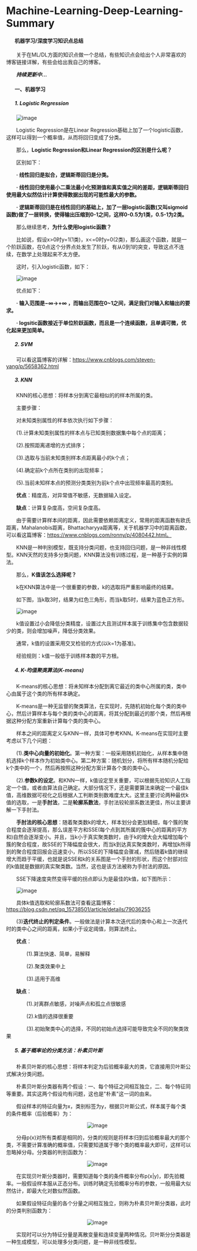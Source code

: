 # Machine-Learning-Deep-Learning-Summary
#### &#160; &#160; &#160; &#160;**机器学习/深度学习知识点总结**

&#160; &#160; &#160; &#160;关于在ML/DL方面的知识点做一个总结，有些知识点会给出个人非常喜欢的博客链接详解，有些会给出我自己的博客。

&#160; &#160; &#160; &#160;***持续更新中...***

#### &#160; &#160; &#160; &#160;一、机器学习

##### &#160; &#160; &#160; &#160;1. Logistic Regression

&#160; &#160; &#160; &#160;![image](https://github.com/HuiZhou-xmu/Machine-Learning-Deep-Learning-Summary/raw/master/img/logistic_regression.png)

&#160; &#160; &#160; &#160;Logistic Regression是在Linear Regression基础上加了一个logistic函数，这样可以得到一个概率值，从而将回归变成了分类。

&#160; &#160; &#160; &#160;那么，**Logistic Regression和Linear Regression的区别是什么呢？**

&#160; &#160; &#160; &#160;区别如下：

&#160; &#160; &#160; &#160;**· 线性回归是拟合，逻辑斯蒂回归是分类。**

&#160; &#160; &#160; &#160;**· 线性回归使用最小二乘法最小化预测值和真实值之间的差距，逻辑斯蒂回归使用最大似然估计计算使得数据出现的可能性最大的参数。**

&#160; &#160; &#160; &#160;**· 逻辑斯蒂回归是在线性回归的基础上，加了一层logistic函数(又叫sigmoid函数)做了一层转换，使得输出压缩到0-1之间，这样0-0.5为1类，0.5-1为2类。**

&#160; &#160; &#160; &#160;那么继续思考，**为什么使用logistic函数？**

&#160; &#160; &#160; &#160;比如说，假设x>0时y=1(1类)，x<=0时y=0(2类)，那么画这个函数，就是一个阶跃函数，在0点这个分界点处发生了阶跃，有从0到1的突变，导致这点不连续，在数学上处理起来不太方便。

&#160; &#160; &#160; &#160;这时，引入logistic函数，如下：

&#160; &#160; &#160; &#160;![image](https://github.com/HuiZhou-xmu/Machine-Learning-Deep-Learning-Summary/raw/master/img/logistic_func.png)

&#160; &#160; &#160; &#160;优点如下：

&#160; &#160; &#160; &#160;**· 输入范围是−∞→+∞ ，而输出范围在0~1之间，满足我们对输入和输出的要求。**

&#160; &#160; &#160; &#160;**· logsitic函数接近于单位阶跃函数，而且是一个连续函数，且单调可微，优化起来更加简单。**

##### &#160; &#160; &#160; &#160;2. SVM

&#160; &#160; &#160; &#160;可以看这篇博客的详解：https://www.cnblogs.com/steven-yang/p/5658362.html

##### &#160; &#160; &#160; &#160;3. KNN

&#160; &#160; &#160; &#160;KNN的核心思想：将样本分到离它最相似的的样本所属的类。

&#160; &#160; &#160; &#160;主要步骤：

&#160; &#160; &#160; &#160;对未知类别属性的样本依次执行如下步骤：

&#160; &#160; &#160; &#160;(1).计算未知类别属性的样本点与已知类别数据集中每个点的距离；

&#160; &#160; &#160; &#160;(2).按照距离递增的方式排序；

&#160; &#160; &#160; &#160;(3).选取与当前未知类别样本点距离最小的k个点；

&#160; &#160; &#160; &#160;(4).确定前k个点所在类别的出现频率；

&#160; &#160; &#160; &#160;(5).当前未知样本点的预测分类类别为前k个点中出现频率最高的类别。

&#160; &#160; &#160; &#160;**优点**：精度高，对异常值不敏感，无数据输入设定。

&#160; &#160; &#160; &#160;**缺点**：计算复杂度高，空间复杂度高。

&#160; &#160; &#160; &#160;由于需要计算样本间的距离，因此需要依赖距离定义，常用的距离函数有欧氏距离，Mahalanobis距离，Bhattacharyya距离等，关于机器学习中的距离函数，可以看这篇博客：https://www.cnblogs.com/ronny/p/4080442.html。

&#160; &#160; &#160; &#160;KNN是一种判别模型，既支持分类问题，也支持回归问题，是一种非线性模型。KNN天然的支持多分类问题，KNN算法没有训练过程，是一种基于实例的算法。

&#160; &#160; &#160; &#160;那么，**K值该怎么选择呢？**

&#160; &#160; &#160; &#160;k在KNN算法中是一个很重要的参数，k的选取将严重影响最终的结果。

&#160; &#160; &#160; &#160;如下图，当k取3时，结果为红色三角形，而当k取5时，结果为蓝色正方形。

&#160; &#160; &#160; &#160;![image](https://github.com/HuiZhou-xmu/Machine-Learning-Deep-Learning-Summary/raw/master/img/KNN-k.png)

&#160; &#160; &#160; &#160;k值设置过小会降低分类精度，设置过大且测试样本属于训练集中包含数据较少的类，则会增加噪声，降低分类效果。

&#160; &#160; &#160; &#160;通常，k值的设置采用交叉检验的方式(以k=1为基准)。

&#160; &#160; &#160; &#160;经验规则：k值一般低于训练样本数的平方根。

##### &#160; &#160; &#160; &#160;4. K-均值聚类算法(K-means)

&#160; &#160; &#160; &#160;K-means的核心思想：将未知样本分配到离它最近的类中心所属的类，类中心由属于这个类的所有样本确定。

&#160; &#160; &#160; &#160;K-means是一种无监督的聚类算法，在实现时，先随机初始化每个类的类中心，然后计算样本与每个类的类中心的距离，将其分配到最近的那个类，然后再根据这种分配方案重新计算每个类的类中心。

&#160; &#160; &#160; &#160;样本之间的距离定义与KNN一样，具体可参考KNN。K-means在实现时主要考虑以下几个问题：

&#160; &#160; &#160; &#160;(1).**类中心向量的初始化**。第一种方案：一般采用随机初始化，从样本集中随机选择k个样本作为初始类中心。第二种方案：随机划分，将所有样本随机分配给k个类中的一个，然后再按照这种分配方案计算各个类的类中心。

&#160; &#160; &#160; &#160;(2).**参数k的设定**。和KNN一样，k值设定至关重要，可以根据先验知识人工指定一个值，或者由算法自己确定。大部分情况下，还是需要算法来确定一个最佳k值，高维数据可视化之后根据人工判断类别数难度太大。这里主要讨论两种最优k值的选取，一是**手肘法**，二是**轮廓系数法**，手肘法较轮廓系数法更佳，所以主要讲解一下手肘法。

&#160; &#160; &#160; &#160;**手肘法的核心思想**：随着聚类数k的增大，样本划分会更加精细，每个簇的聚合程度会逐渐提高，那么误差平方和SSE(每个点到其所属的簇中心的距离的平方和)自然会逐渐变小。并且，当k小于真实聚类数时，由于k的增大会大幅增加每个簇的聚合程度，故SSE的下降幅度会很大，而当k到达真实聚类数时，再增加k所得到的聚合程度回报会迅速变小，所以SSE的下降幅度会骤减，然后随着k值的继续增大而趋于平缓，也就是说SSE和k的关系图是一个手肘的形状，而这个肘部对应的k值就是数据的真实聚类数。当然，这也是该方法被称为手肘法的原因。

&#160; &#160; &#160; &#160;SSE下降速度突然变得平缓的拐点即认为是最佳的k值，如下图所示：

&#160; &#160; &#160; &#160;![image](https://github.com/HuiZhou-xmu/Machine-Learning-Deep-Learning-Summary/raw/master/img/kmeans-elbow.jpg)

&#160; &#160; &#160; &#160;具体k值选取和轮廓系数法可查看这篇博客：https://blog.csdn.net/qq_15738501/article/details/79036255

&#160; &#160; &#160; &#160;(3)**迭代终止的判定条件**。一般做法是计算本次迭代后的类中心和上一次迭代时的类中心之间的距离，如果小于设定阈值，则算法终止。

&#160; &#160; &#160; &#160;**优点**：

&#160; &#160; &#160; &#160;&#160; &#160; &#160; &#160;(1).算法快速、简单，易解释

&#160; &#160; &#160; &#160;&#160; &#160; &#160; &#160;(2).聚类效果中上

&#160; &#160; &#160; &#160;&#160; &#160; &#160; &#160;(3).适用于高维

&#160; &#160; &#160; &#160;**缺点**：

&#160; &#160; &#160; &#160;&#160; &#160; &#160; &#160;(1).对离群点敏感，对噪声点和孤立点很敏感

&#160; &#160; &#160; &#160;&#160; &#160; &#160; &#160;(2).k值的选择很重要

&#160; &#160; &#160; &#160;&#160; &#160; &#160; &#160;(3).初始聚类中心的选择，不同的初始点选择可能导致完全不同的聚类效果

##### &#160; &#160; &#160; &#160;5. 基于概率论的分类方法：朴素贝叶斯

&#160; &#160; &#160; &#160;朴素贝叶斯的核心思想：将样本判定为后验概率最大的类，它直接用贝叶斯公式解决分类问题。

&#160; &#160; &#160; &#160;朴素贝叶斯分类器有两个假设：一、每个特征之间相互独立，二、每个特征同等重要。其实这两个假设均有问题，这也是"朴素"这一词的由来。

&#160; &#160; &#160; &#160;假设样本的特征向量为x，类别标签为y，根据贝叶斯公式，样本属于每个类的条件概率（后验概率）为：

&#160; &#160; &#160; &#160;&#160; &#160; &#160; &#160;&#160; &#160; &#160; &#160;&#160; &#160; &#160; &#160;&#160; &#160; &#160; &#160;&#160; &#160; &#160; &#160;&#160; &#160; &#160; &#160;&#160; &#160; &#160; &#160;![image](https://github.com/HuiZhou-xmu/Machine-Learning-Deep-Learning-Summary/raw/master/img/bayes_1.png)

&#160; &#160; &#160; &#160;分母p(x)对所有类都是相同的，分类的规则是将样本归到后验概率最大的那个类，不需要计算准确的概率值，只需要知道属于哪个类的概率最大即可，这样可以忽略掉分母。分类器的判别函数为：

&#160; &#160; &#160; &#160;&#160; &#160; &#160; &#160;&#160; &#160; &#160; &#160;&#160; &#160; &#160; &#160;&#160; &#160; &#160; &#160;&#160; &#160; &#160; &#160;&#160; &#160; &#160; &#160;&#160; &#160; &#160; &#160;![image](https://github.com/HuiZhou-xmu/Machine-Learning-Deep-Learning-Summary/raw/master/img/bayes_2.png)

&#160; &#160; &#160; &#160;在实现贝叶斯分类器时，需要知道每个类的条件概率分布p(x|y)，即先验概率。一般假设样本服从正态分布。训练时确定先验概率分布的参数，一般用最大似然估计，即最大化对数似然函数。

&#160; &#160; &#160; &#160;如果假设特征向量的各个分量之间相互独立，则称为朴素贝叶斯分类器，此时的分类判别函数为：

&#160; &#160; &#160; &#160;&#160; &#160; &#160; &#160;&#160; &#160; &#160; &#160;&#160; &#160; &#160; &#160;&#160; &#160; &#160; &#160;&#160; &#160; &#160; &#160;&#160; &#160; &#160; &#160;&#160; &#160; &#160; &#160;![image](https://github.com/HuiZhou-xmu/Machine-Learning-Deep-Learning-Summary/raw/master/img/bayes_3.png)

&#160; &#160; &#160; &#160;实现时可以分为特征分量是离散变量和连续变量两种情况。贝叶斯分分类器是一种生成模型，可以处理多分类问题，是一种非线性模型。

